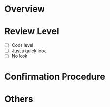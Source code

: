 # Overview

# Review Level

- [ ] Code level
- [ ] Just a quick look
- [ ] No look

# Confirmation Procedure

# Others
